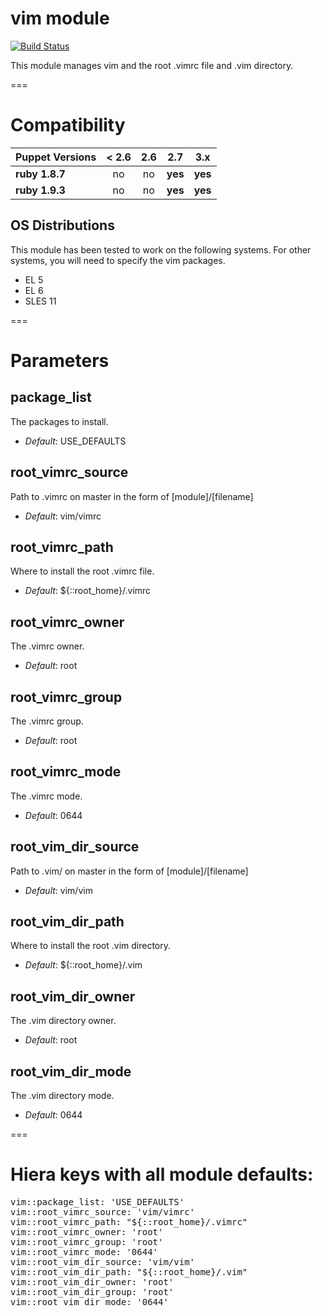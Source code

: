 # vim module #

[![Build Status](
https://api.travis-ci.org/ghoneycutt/puppet-module-vim.png?branch=master)](https://travis-ci.org/ghoneycutt/puppet-module-vim)

This module manages vim and the root .vimrc file and .vim directory.

===

# Compatibility #

Puppet Versions | < 2.6 | 2.6 | 2.7 | 3.x |
:---------------|:-----:|:---:|:---:|:----:
**ruby 1.8.7**  | no    | no  | **yes** | **yes**
**ruby 1.9.3**  | no    | no  | **yes** | **yes**

## OS Distributions ##

This module has been tested to work on the following systems. For other systems, you will need to specify the vim packages.

* EL 5
* EL 6
* SLES 11

===

# Parameters #

package_list
------------
The packages to install.

- *Default*: USE_DEFAULTS

root_vimrc_source
-----------------
Path to .vimrc on master in the form of [module]/[filename]

- *Default*: vim/vimrc

root_vimrc_path
---------------
Where to install the root .vimrc file.

- *Default*: ${::root_home}/.vimrc

root_vimrc_owner
----------------
The .vimrc owner.

- *Default*: root

root_vimrc_group
----------------
The .vimrc group.

- *Default*: root

root_vimrc_mode
---------------
The .vimrc mode.

- *Default*: 0644

root_vim_dir_source
-------------------
Path to .vim/ on master in the form of [module]/[filename]

- *Default*: vim/vim

root_vim_dir_path
-----------------
Where to install the root .vim directory.

- *Default*: ${::root_home}/.vim

root_vim_dir_owner
------------------
The .vim directory owner.

- *Default*: root

root_vim_dir_mode
-----------------
The .vim directory mode.

- *Default*: 0644

===
# Hiera keys with all module defaults:
<pre>
vim::package_list: 'USE_DEFAULTS'
vim::root_vimrc_source: 'vim/vimrc'
vim::root_vimrc_path: "${::root_home}/.vimrc"
vim::root_vimrc_owner: 'root'
vim::root_vimrc_group: 'root'
vim::root_vimrc_mode: '0644'
vim::root_vim_dir_source: 'vim/vim'
vim::root_vim_dir_path: "${::root_home}/.vim"
vim::root_vim_dir_owner: 'root'
vim::root_vim_dir_group: 'root'
vim::root_vim_dir_mode: '0644'
</pre>
